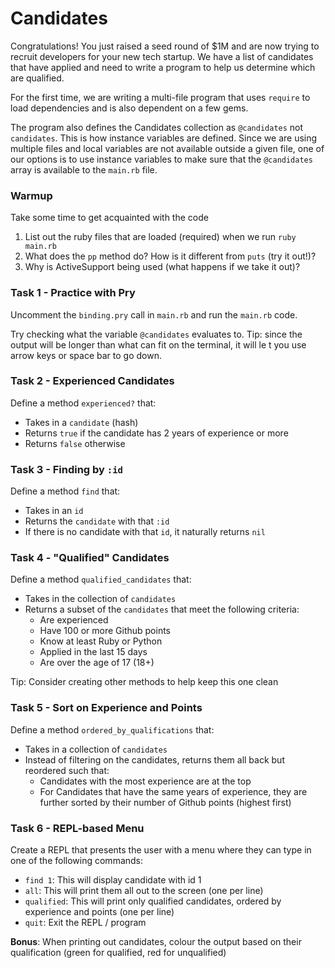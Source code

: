 Candidates
==========

Congratulations! You just raised a seed round of $1M and are now trying to recruit developers for your new tech startup. We have a list of candidates that have applied and need to write a program to help us determine which are qualified.

For the first time, we are writing a multi-file program that uses `require` to load dependencies and is also dependent on a few gems.

The program also defines the Candidates collection as `@candidates` not `candidates`. This is how instance variables are defined. Since we are using multiple files and local variables are not available outside a given file, one of our options is to use instance variables to make sure that the `@candidates` array is available to the `main.rb` file.

### Warmup

Take some time to get acquainted with the code

1. List out the ruby files that are loaded (required) when we run `ruby main.rb`
2. What does the `pp` method do? How is it different from `puts` (try it out!)?
3. Why is ActiveSupport being used (what happens if we take it out)?

### Task 1 - Practice with Pry

Uncomment the `binding.pry` call in `main.rb` and run the `main.rb` code.

Try checking what the variable `@candidates` evaluates to. Tip: since the output will be longer than what can fit on the terminal, it will le t you use arrow keys or space bar to go down.

### Task 2 - Experienced Candidates

Define a method `experienced?` that:
* Takes in a `candidate` (hash)
* Returns `true` if the candidate has 2 years of experience or more
* Returns `false` otherwise

### Task 3 - Finding by `:id`

Define a method `find` that:
* Takes in an `id`
* Returns the `candidate` with that `:id`
* If there is no candidate  with that `id`, it naturally returns `nil`

### Task 4 - "Qualified" Candidates

Define a method `qualified_candidates` that:
* Takes in the collection of `candidates`
* Returns a subset of the `candidates` that meet the following criteria:
  * Are experienced
  * Have 100 or more Github points
  * Know at least Ruby or Python
  * Applied in the last 15 days
  * Are over the age of 17 (18+)

Tip: Consider creating other methods to help keep this one clean

### Task 5 - Sort on Experience and Points

Define a method `ordered_by_qualifications` that:
* Takes in a collection of `candidates`
* Instead of filtering on the candidates, returns them all back but reordered such that:
  * Candidates with the most experience are at the top
  * For Candidates that have the same years of experience, they are further sorted by their number of Github points (highest first)

### Task 6 - REPL-based Menu

Create a REPL that presents the user with a menu where they can type in one of the following commands:
* `find 1`: This will display candidate with id 1
* `all`: This will print them all out to the screen (one per line)
* `qualified`: This will print only qualified candidates, ordered by experience and points (one per line)
* `quit`: Exit the REPL / program

**Bonus**: When printing out candidates, colour the output based on their qualification (green for qualified, red for unqualified)

